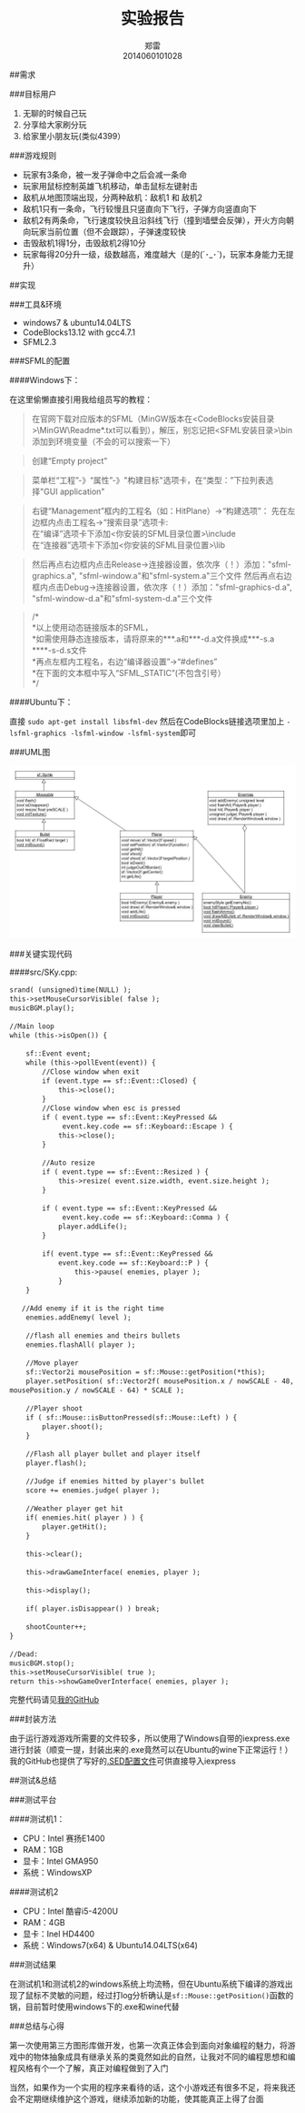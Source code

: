 <div align="center">
    <h1>实验报告</h1>
    郑雷</br>
    2014060101028
</div>

##需求

###目标用户

1. 无聊的时候自己玩
2. 分享给大家刷分玩
3. 给家里小朋友玩(类似4399）

###游戏规则

* 玩家有3条命，被一发子弹命中之后会减一条命
* 玩家用鼠标控制英雄飞机移动，单击鼠标左键射击  
* 敌机从地图顶端出现，分两种敌机：敌机1 和 敌机2
* 敌机1只有一条命，飞行较慢且只竖直向下飞行，子弹方向竖直向下
* 敌机2有两条命，飞行速度较快且沿斜线飞行（撞到墙壁会反弹），开火方向朝向玩家当前位置（但不会跟踪），子弹速度较快
* 击毁敌机1得1分，击毁敌机2得10分
* 玩家每得20分升一级，级数越高，难度越大（是的(´･_･`)，玩家本身能力无提升）

##实现

###工具&环境

* windows7 & ubuntu14.04LTS
* CodeBlocks13.12 with gcc4.7.1
* SFML2.3

###SFML的配置

####Windows下：

在这里偷懒直接引用我给组员写的教程：

>在官网下载对应版本的SFML（MinGW版本在<CodeBlocks安装目录>\MinGW\Readme*.txt可以看到），解压，别忘记把<SFML安装目录>\bin添加到环境变量（不会的可以搜索一下）


>创建“Empty project”

>菜单栏“工程”-》“属性”-》"构建目标"选项卡，在“类型：”下拉列表选择"GUI application"

>右键“Management”框内的工程名（如：HitPlane）->“构建选项”：
>先在左边框内点击工程名->“搜索目录”选项卡:  
>在“编译”选项卡下添加<你安装的SFML目录位置>\include  
>在“连接器”选项卡下添加<你安装的SFML目录位置>\lib  

>然后再点右边框内点击Release->连接器设置，依次序（！）添加："sfml-graphics.a", "sfml-window.a"和"sfml-system.a"三个文件
>然后再点右边框内点击Debug->连接器设置，依次序（！）添加："sfml-graphics-d.a", "sfml-window-d.a"和"sfml-system-d.a"三个文件


>/*  
>\*以上使用动态链接版本的SFML，  
>\*如需使用静态连接版本，请将原来的\*\*\*.a和\*\*\*-d.a文件换成\*\*\*-s.a
>\*\*\*\*-s-d.s文件  
>\*再点左框内工程名，右边“编译器设置”->“#defines”  
>\*在下面的文本框中写入“SFML_STATIC”(不包含引号）  
>\*/

####Ubuntu下：

直接 `sudo apt-get install libsfml-dev` 然后在CodeBlocks链接选项里加上 `-lsfml-graphics -lsfml-window -lsfml-system`即可

###UML图

![UML图](./UML.jpg)

###关键实现代码

####src/SKy.cpp:

    srand( (unsigned)time(NULL) );
    this->setMouseCursorVisible( false );
    musicBGM.play();

    //Main loop
    while (this->isOpen()) {

        sf::Event event;
        while (this->pollEvent(event)) {
            //Close window when exit
            if (event.type == sf::Event::Closed) {
                this->close();
            }
            //Close window when esc is pressed
            if ( event.type == sf::Event::KeyPressed &&
                 event.key.code == sf::Keyboard::Escape ) {
                this->close();
            }

            //Auto resize
            if ( event.type == sf::Event::Resized ) {
                this->resize( event.size.width, event.size.height );
            }

            if ( event.type == sf::Event::KeyPressed &&
                 event.key.code == sf::Keyboard::Comma ) {
                player.addLife();
            }

            if( event.type == sf::Event::KeyPressed &&
                event.key.code == sf::Keyboard::P ) {
                    this->pause( enemies, player );
                }
        }

       //Add enemy if it is the right time
        enemies.addEnemy( level );

        //flash all enemies and theirs bullets
        enemies.flashAll( player );

        //Move player
        sf::Vector2i mousePosition = sf::Mouse::getPosition(*this);
        player.setPosition( sf::Vector2f( mousePosition.x / nowSCALE - 48, mousePosition.y / nowSCALE - 64) * SCALE );

        //Player shoot
        if ( sf::Mouse::isButtonPressed(sf::Mouse::Left) ) {
            player.shoot();
        }

        //Flash all player bullet and player itself
        player.flash();

        //Judge if enemies hitted by player's bullet
        score += enemies.judge( player );

        //Weather player get hit
        if( enemies.hit( player ) ) {
            player.getHit();
        }

        this->clear();

        this->drawGameInterface( enemies, player );

        this->display();

        if( player.isDisappear() ) break;

        shootCounter++;
    }
    
    //Dead:
    musicBGM.stop();
    this->setMouseCursorVisible( true );
    return this->showGameOverInterface( enemies, player );

完整代码请见[我的GitHub](https://github.com/starsharp06sharp)  

###封装方法

由于运行游戏游戏所需要的文件较多，所以使用了Windows自带的iexpress.exe进行封装（顺变一提，封装出来的.exe竟然可以在Ubuntu的wine下正常运行！）我的GitHub也提供了写好的[.SED配置文件](https://github.com/starsharp06sharp/HitPlane/tree/PublishVersion/Package)可供直接导入iexpress

##测试&总结

###测试平台

####测试机1：

* CPU：Intel 赛扬E1400
* RAM：1GB
* 显卡：Intel GMA950
* 系统：WindowsXP

####测试机2

* CPU：Intel 酷睿i5-4200U
* RAM：4GB
* 显卡：Inel HD4400
* 系统：Windows7(x64) & Ubuntu14.04LTS(x64)

###测试结果

在测试机1和测试机2的windows系统上均流畅，但在Ubuntu系统下编译的游戏出现了鼠标不灵敏的问题，经过打log分析确认是`sf::Mouse::getPosition()`函数的锅，目前暂时使用windows下的.exe和wine代替

###总结与心得

第一次使用第三方图形库做开发，也第一次真正体会到面向对象编程的魅力，将游戏中的物体抽象成具有继承关系的类竟然如此的自然，让我对不同的编程思想和编程风格有个一个了解，真正对编程做到了入门

当然，如果作为一个实用的程序来看待的话，这个小游戏还有很多不足，将来我还会不定期继续维护这个游戏，继续添加新的功能，使其能真正上得了台面
